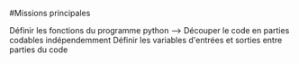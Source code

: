 #Missions principales

Définir les fonctions du programme python --> Découper le code en parties codables indépendemment
Définir les variables d'entrées et sorties entre parties du code
